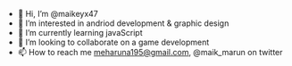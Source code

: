 - 👋 Hi, I’m @maikeyx47
- 👀 I’m interested in andriod development & graphic design
- 🌱 I’m currently learning javaScript
- 💞️ I’m looking to collaborate on a game development 
- 📫 How to reach me meharuna195@gmail.com, @maik_marun on twitter

<!---
maikeyx47/maikeyx47 is a ✨ special ✨ repository because its `README.md` (this file) appears on your GitHub profile.
You can click the Preview link to take a look at your changes.
--->
